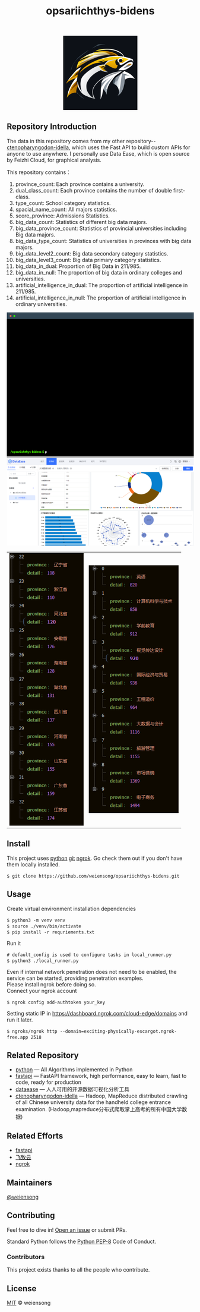<h1 align="center">opsariichthys-bidens</h1>

<p align="center">
    <img src="https://img.shields.io/badge/python_-%3E%3D3.8-green" alt=""> 
    <img src="https://img.shields.io/badge/license_-MIT-green" alt=""> 
    <img src="https://img.shields.io/badge/pymysql-blue" alt=""> 
    <img src="https://img.shields.io/badge/dataease-blue" alt="">  
    <img src="https://img.shields.io/badge/fastapi-blue" alt=""> 
</p>

<p align="center">
    <img src=img/opsariichthys-bidens.png height="200" width="200" alt="">
</p>

## Repository Introduction

The data in this repository comes from my other repository--[ctenopharyngodon-idella](https://github.com/weiensong/ctenopharyngodon-idella), which uses the Fast API to build custom APIs for anyone to use anywhere. I personally use Data Ease, which is open source by Feizhi Cloud, for graphical analysis.

This repository contains：

1. province_count: Each province contains a university.
2. dual_class_count: Each province contains the number of double first-class.
3. type_count: School category statistics.
4. spacial_name_count: All majors statistics.
5. score_province: Admissions Statistics.
6. big_data_count: Statistics of different big data majors.
7. big_data_province_count: Statistics of provincial universities including Big data majors.
8. big_data_type_count: Statistics of universities in provinces with big data majors.
9. big_data_level2_count: Big data secondary category statistics.
10. big_data_level3_count: Big data primary category statistics.
11. big_data_in_dual: Proportion of Big Data in 211/985.
12. big_data_in_null: The proportion of big data in ordinary colleges and universities.
13. artificial_intelligence_in_dual: The proportion of artificial intelligence in 211/985.
14. artificial_intelligence_in_null: The proportion of artificial intelligence in ordinary universities.


<table>
    <tr>
        <img src=img/terminal.gif alt="">
    </tr>
    <tr>
        <img src=img/img_1.png alt="">
    </tr>
    <tr>
        <td><img src=img/province.PNG alt=""></td>
        <td><img src=img/major.PNG alt=""></td>
    </tr>
</table>



## Install

This project uses [python](https://www.python.org/) [git](https://git-scm.com/) [ngrok](https://ngrok.com/). Go check them out if you don't have them locally installed.

```shell
$ git clone https://github.com/weiensong/opsariichthys-bidens.git
```



## Usage
Create virtual environment installation dependencies

```shell
$ python3 -m venv venv
$ source ./venv/bin/activate
$ pip install -r requriements.txt
```
Run it
```shell
# default_config is used to configure tasks in local_runner.py
$ python3 ./local_runner.py
```

Even if internal network penetration does not need to be enabled, the service can be started, providing penetration examples.  
Please install ngrok before doing so.  
Connect your ngrok account
```shell
$ ngrok config add-authtoken your_key
```
Setting static IP in https://dashboard.ngrok.com/cloud-edge/domains and run it later.

```shell
$ ngroks/ngrok http --domain=exciting-physically-escargot.ngrok-free.app 2518
```
## Related Repository

- [python](https://github.com/TheAlgorithms/Python) — All Algorithms implemented in Python
- [fastapi](https://github.com/tiangolo/fastapi) — FastAPI framework, high performance, easy to learn, fast to code, ready for production
- [dataease](https://github.com/dataease/dataeasen) — 人人可用的开源数据可视化分析工具
- [ctenopharyngodon-idella](https://github.com/weiensong/ctenopharyngodon-idella) — Hadoop, MapReduce distributed crawling of all Chinese university data for the handheld college entrance examination. (Hadoop,mapreduce分布式爬取掌上高考的所有中国大学数据)


## Related Efforts

- [fastapi](https://fastapi.tiangolo.com/)
- [飞致云](https://www.fit2cloud.com/)
- [ngrok](https://ngrok.com/) 



## Maintainers

[@weiensong](https://github.com/weiensong)



## Contributing


Feel free to dive in! [Open an issue](https://github.com/weiensong/allSchoolAPI/issues) or submit PRs.

Standard Python follows the [Python PEP-8](https://peps.python.org/pep-0008/) Code of Conduct.


### Contributors

This project exists thanks to all the people who contribute.



## License

[MIT](https://github.com/weiensong/opsariichthys-bidens/blob/master/LICENSE) © weiensong

